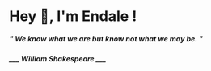 <h1 title="head"> Hey 👋, I'm Endale !</h1>

**<h5><i>" We know what we are but know not what we may be. "</i></h5>**

*<b>___ William Shakespeare ___</b>*
